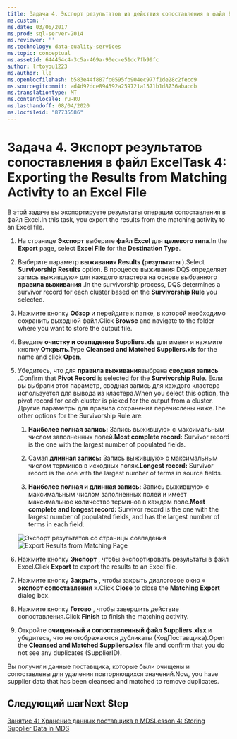 ```yaml
---
title: Задача 4. Экспорт результатов из действия сопоставления в файл Excel | Документация Майкрософт
ms.custom: ''
ms.date: 03/06/2017
ms.prod: sql-server-2014
ms.reviewer: ''
ms.technology: data-quality-services
ms.topic: conceptual
ms.assetid: 644454c4-3c5a-469a-90ec-e51dc7fb99fc
author: lrtoyou1223
ms.author: lle
ms.openlocfilehash: b583e44f887fc0595fb904ec977f1de28c2fecd9
ms.sourcegitcommit: ad4d92dce894592a259721a1571b1d8736abacdb
ms.translationtype: MT
ms.contentlocale: ru-RU
ms.lasthandoff: 08/04/2020
ms.locfileid: "87735586"
---
```

# <a name="task-4-exporting-the-results-from-matching-activity-to-an-excel-file"></a><span data-ttu-id="09139-102">Задача 4. Экспорт результатов сопоставления в файл Excel</span><span class="sxs-lookup"><span data-stu-id="09139-102">Task 4: Exporting the Results from Matching Activity to an Excel File</span></span>
  <span data-ttu-id="09139-103">В этой задаче вы экспортируете результаты операции сопоставления в файл Excel.</span><span class="sxs-lookup"><span data-stu-id="09139-103">In this task, you export the results from the matching activity to an Excel file.</span></span>

1.  <span data-ttu-id="09139-104">На странице **Экспорт** выберите **файл Excel** для **целевого типа**.</span><span class="sxs-lookup"><span data-stu-id="09139-104">In the **Export** page, select **Excel File** for the **Destination Type**.</span></span>

2.  <span data-ttu-id="09139-105">Выберите параметр **выживания Results (результаты** ).</span><span class="sxs-lookup"><span data-stu-id="09139-105">Select **Survivorship Results** option.</span></span> <span data-ttu-id="09139-106">В процессе выживания DQS определяет запись выжившую» для каждого кластера на основе выбранного **правила выживания** .</span><span class="sxs-lookup"><span data-stu-id="09139-106">In the survivorship process, DQS determines a survivor record for each cluster based on the **Survivorship Rule** you selected.</span></span>

3.  <span data-ttu-id="09139-107">Нажмите кнопку **Обзор** и перейдите к папке, в которой необходимо сохранить выходной файл.</span><span class="sxs-lookup"><span data-stu-id="09139-107">Click **Browse** and navigate to the folder where you want to store the output file.</span></span>

4.  <span data-ttu-id="09139-108">Введите **очистку и совпадение Suppliers.xls** для имени и нажмите кнопку **Открыть**.</span><span class="sxs-lookup"><span data-stu-id="09139-108">Type **Cleansed and Matched Suppliers.xls** for the name and click **Open**.</span></span>

5.  <span data-ttu-id="09139-109">Убедитесь, что для **правила выживания**выбрана **сводная запись** .</span><span class="sxs-lookup"><span data-stu-id="09139-109">Confirm that **Pivot Record** is selected for the **Survivorship Rule**.</span></span> <span data-ttu-id="09139-110">Если вы выбрали этот параметр, сводная запись для каждого кластера используется для вывода из кластера.</span><span class="sxs-lookup"><span data-stu-id="09139-110">When you select this option, the pivot record for each cluster is picked for the output from a cluster.</span></span> <span data-ttu-id="09139-111">Другие параметры для правила сохранения перечислены ниже.</span><span class="sxs-lookup"><span data-stu-id="09139-111">The other options for the Survivorship Rule are:</span></span>

    1.  <span data-ttu-id="09139-112">**Наиболее полная запись:** Запись выжившую» с максимальным числом заполненных полей.</span><span class="sxs-lookup"><span data-stu-id="09139-112">**Most complete record:** Survivor record is the one with the largest number of populated fields.</span></span>

    2.  <span data-ttu-id="09139-113">Самая **длинная запись:** Запись выжившую» с максимальным числом терминов в исходных полях.</span><span class="sxs-lookup"><span data-stu-id="09139-113">**Longest record:** Survivor record is the one with the largest number of terms in source fields.</span></span>

    3.  <span data-ttu-id="09139-114">**Наиболее полная и длинная запись:** Запись выжившую» с максимальным числом заполненных полей и имеет максимальное количество терминов в каждом поле.</span><span class="sxs-lookup"><span data-stu-id="09139-114">**Most complete and longest record:** Survivor record is the one with the largest number of populated fields, and has the largest number of terms in each field.</span></span>

     <span data-ttu-id="09139-115">![Экспорт результатов со страницы совпадения](../../2014/tutorials/media/et-exportingtheresultsfrommatoanexcelfile.jpg "Экспорт результатов со страницы совпадения")</span><span class="sxs-lookup"><span data-stu-id="09139-115">![Export Results from Matching Page](../../2014/tutorials/media/et-exportingtheresultsfrommatoanexcelfile.jpg "Export Results from Matching Page")</span></span>

6.  <span data-ttu-id="09139-116">Нажмите кнопку **Экспорт** , чтобы экспортировать результаты в файл Excel.</span><span class="sxs-lookup"><span data-stu-id="09139-116">Click **Export** to export the results to an Excel file.</span></span>

7.  <span data-ttu-id="09139-117">Нажмите кнопку **Закрыть** , чтобы закрыть диалоговое окно « **экспорт сопоставления** ».</span><span class="sxs-lookup"><span data-stu-id="09139-117">Click **Close** to close the **Matching Export** dialog box.</span></span>

8.  <span data-ttu-id="09139-118">Нажмите кнопку **Готово** , чтобы завершить действие сопоставления.</span><span class="sxs-lookup"><span data-stu-id="09139-118">Click **Finish** to finish the matching activity.</span></span>

9. <span data-ttu-id="09139-119">Откройте **очищенный и сопоставленный файл Suppliers.xlsx** и убедитесь, что не отображаются дубликаты (КодПоставщика).</span><span class="sxs-lookup"><span data-stu-id="09139-119">Open the **Cleansed and Matched Suppliers.xlsx** file and confirm that you do not see any duplicates (SupplierID).</span></span>

 <span data-ttu-id="09139-120">Вы получили данные поставщика, которые были очищены и сопоставлены для удаления повторяющихся значений.</span><span class="sxs-lookup"><span data-stu-id="09139-120">Now, you have supplier data that has been cleansed and matched to remove duplicates.</span></span>

## <a name="next-step"></a><span data-ttu-id="09139-121">Следующий шаг</span><span class="sxs-lookup"><span data-stu-id="09139-121">Next Step</span></span>
 [<span data-ttu-id="09139-122">Занятие 4: Хранение данных поставщика в MDS</span><span class="sxs-lookup"><span data-stu-id="09139-122">Lesson 4: Storing Supplier Data in MDS</span></span>](../../2014/tutorials/lesson-4-storing-supplier-data-in-mds.md)


